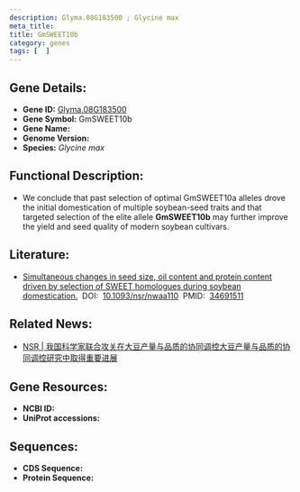 ```yaml
---
description: Glyma.08G183500 ; Glycine max
meta_title:
title: GmSWEET10b
category: genes
tags: [  ]
---
```


## Gene Details:
- **Gene ID:**	[Glyma.08G183500](https://www.maizegdb.org/gene_center/gene/Glyma.08G183500)
- **Gene Symbol:** GmSWEET10b
- **Gene Name:** 
- **Genome Version:** []()
- **Species:** *Glycine max*

## Functional Description:
   - We conclude that past selection of optimal GmSWEET10a alleles drove the initial domestication of multiple soybean-seed traits and that targeted selection of the elite allele **GmSWEET10b** may further improve the yield and seed quality of modern soybean cultivars.

## Literature:
   - [Simultaneous changes in seed size, oil content and protein content driven by selection of SWEET homologues during soybean domestication.]( https://www.ncbi.nlm.nih.gov/pmc/articles/PMC8290959/)&nbsp;&nbsp;DOI:&nbsp;&nbsp;[10.1093/nsr/nwaa110](https://www.ncbi.nlm.nih.gov/pmc/articles/PMC8290959/)&nbsp;&nbsp;PMID:&nbsp;&nbsp;[34691511](https://pubmed.ncbi.nlm.nih.gov/34691511/)

## Related News:
   - [NSR | 我国科学家联合攻关在大豆产量与品质的协同调控大豆产量与品质的协同调控研究中取得重要进展](https://mp.weixin.qq.com/s?__biz=Mzg3MDEwNDEyMg==&mid=2247489672&idx=5&sn=449cebbabc2e8fc4b8d0d34e3f0fc563&chksm=ce93b5ddf9e43ccbfcdf9a3610fc5046f59dcda73fd5f0d0a501f94d3f7dd7706888d1f9857b&scene=27#wechat_redirect)

## Gene Resources:
- **NCBI ID:** [](https://www.ncbi.nlm.nih.gov/gene/?term=)
- **UniProt accessions:** [](https://www.uniprot.org/uniprotkb//entry)

## Sequences:
- **CDS Sequence:**
- **Protein Sequence:**
